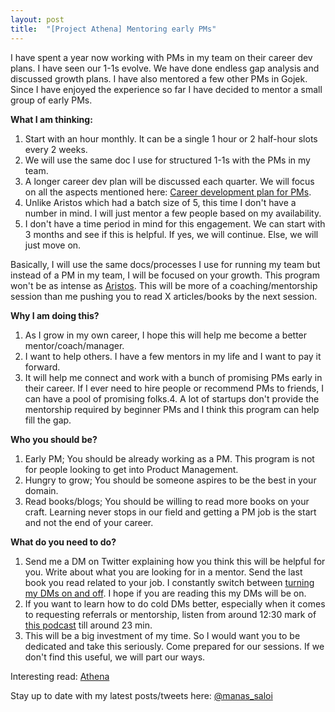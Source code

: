 ```yaml
---
layout: post
title:  "[Project Athena] Mentoring early PMs"
---
```


I have spent a year now working with PMs in my team on their career dev plans. I have seen our 1-1s evolve. We have done endless gap analysis and discussed growth plans. I have also mentored a few other PMs in Gojek. Since I have enjoyed the experience so far I have decided to mentor a small group of early PMs.

**What I am thinking:**
1. Start with an hour monthly. It can be a single 1 hour or 2 half-hour slots every 2 weeks.
2. We will use the same doc I use for structured 1-1s with the PMs in my team.
3. A longer career dev plan will be discussed each quarter. We will focus on all the aspects mentioned here: [Career development plan for PMs](https://manassaloi.com/2020/05/11/career-dev-plan.html).
4. Unlike Aristos which had a batch size of 5, this time I don't have a number in mind. I will just mentor a few people based on my availability.
5. I don't have a time period in mind for this engagement. We can start with 3 months and see if this is helpful. If yes, we will continue. Else, we will just move on.

Basically, I will use the same docs/processes I use for running my team but instead of a PM in my team, I will be focused on your growth. This program won't be as intense as [Aristos](https://manassaloi.com/2020/01/21/aristos-pm-coaching.html). This will be more of a coaching/mentorship session than me pushing you to read X articles/books by the next session.

**Why I am doing this?**
1. As I grow in my own career, I hope this will help me become a better mentor/coach/manager.
2. I want to help others. I have a few mentors in my life and I want to pay it forward.
3. It will help me connect and work with a bunch of promising PMs early in their career. If I ever need to hire people or recommend PMs to friends, I can have a pool of promising folks.4. A lot of startups don't provide the mentorship required by beginner PMs and I think this program can help fill the gap.


**Who you should be?**
1. Early PM; You should be already working as a PM. This program is not for people looking to get into Product Management.
2. Hungry to grow; You should be someone aspires to be the best in your domain.
3. Read books/blogs; You should be willing to read more books on your craft. Learning never stops in our field and getting a PM job is the start and not the end of your career.


**What do you need to do?**
1. Send me a DM on Twitter explaining how you think this will be helpful for you. Write about what you are looking for in a mentor. Send the last book you read related to your job. I constantly switch between [turning my DMs on and off](https://manassaloi.com/2020/05/30/three-months-since.html). I hope if you are reading this my DMs will be on. 
2. If you want to learn how to do cold DMs better, especially when it comes to requesting referrals or mentorship, listen from around 12:30 mark of [this podcast](https://podcasts.google.com/feed/aHR0cHM6Ly9jcmVhdG9ybGFiZm0ubGlic3luLmNvbS9yc3M/episode/YzJlNGZiMzktYzA0OS00N2IwLWI3YTEtM2MxODIyNTNjNDU0?ep=14) till around 23 min.
3. This will be a big investment of my time. So I would want you to be dedicated and take this seriously. Come prepared for our sessions. If we don't find this useful, we will part our ways.

Interesting read: [Athena](https://www.growthmentor.com/blog/origin-of-word-mentor/)


Stay up to date with my latest posts/tweets here: [@manas_saloi](http://twitter.com/manas_saloi)
